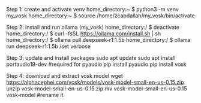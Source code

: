 
Step 1: create and activate venv
home_directory:~ $ python3 -m venv my_vosk
home_directory:~ $ source /home/zcabdallah/my_vosk/bin/activate

Step 2: install and run ollama
(my_vosk) home_directory:/ $ deactivate
home_directory:/ $ curl -fsSL https://ollama.com/install.sh | sh
home_directory:/ $ ollama pull deepseek-r1:1.5b
home_directory:/ $ ollama run deepseek-r1:1.5b
/set verbose

Step 3: update and install packages
sudo apt update
sudo apt install portaudio19-dev #required for pyaudio
pip install pyaudio
pip install vosk 

Step 4:
download and extract vosk model
wget https://alphacephei.com/vosk/models/vosk-model-small-en-us-0.15.zip
unzip vosk-model-small-en-us-0.15.zip
mv vosk-model-small-en-us-0.15 vosk-model #rename it
